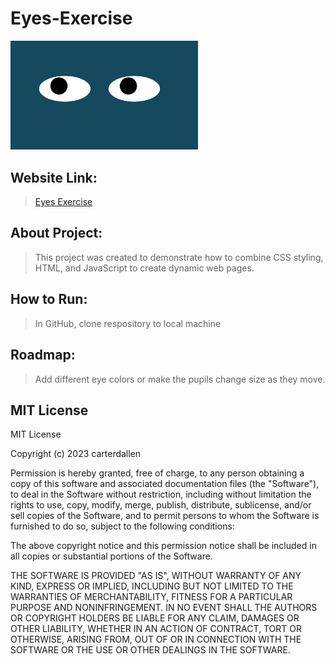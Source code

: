 # Eyes-Exercise
<img src= "eyes.png" width='300'/>

## Website Link:
><a href="http://carterdallen.github.io/Eyes-Exercise"> Eyes Exercise </a>

## About Project:
>This project was created to demonstrate how to combine CSS styling, HTML, and JavaScript to create dynamic web pages.

## How to Run:
>In GitHub, clone respository to local machine

## Roadmap: 
>Add different eye colors or make the pupils change size as they move.

## MIT License
MIT License

Copyright (c) 2023 carterdallen

Permission is hereby granted, free of charge, to any person obtaining a copy
of this software and associated documentation files (the "Software"), to deal
in the Software without restriction, including without limitation the rights
to use, copy, modify, merge, publish, distribute, sublicense, and/or sell
copies of the Software, and to permit persons to whom the Software is
furnished to do so, subject to the following conditions:

The above copyright notice and this permission notice shall be included in all
copies or substantial portions of the Software.

THE SOFTWARE IS PROVIDED "AS IS", WITHOUT WARRANTY OF ANY KIND, EXPRESS OR
IMPLIED, INCLUDING BUT NOT LIMITED TO THE WARRANTIES OF MERCHANTABILITY,
FITNESS FOR A PARTICULAR PURPOSE AND NONINFRINGEMENT. IN NO EVENT SHALL THE
AUTHORS OR COPYRIGHT HOLDERS BE LIABLE FOR ANY CLAIM, DAMAGES OR OTHER
LIABILITY, WHETHER IN AN ACTION OF CONTRACT, TORT OR OTHERWISE, ARISING FROM,
OUT OF OR IN CONNECTION WITH THE SOFTWARE OR THE USE OR OTHER DEALINGS IN THE
SOFTWARE.
